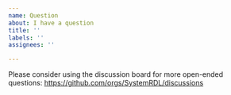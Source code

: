 ```yaml
---
name: Question
about: I have a question
title: ''
labels: ''
assignees: ''

---
```


Please consider using the discussion board for more open-ended questions: https://github.com/orgs/SystemRDL/discussions
